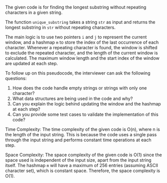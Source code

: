 The given code is for finding the longest substring without repeating characters in a given string.

The function `unique_substring` takes a string `str` as input and returns the longest substring in `str` without repeating characters.

The main logic is to use two pointers `i` and `j` to represent the current window, and a hashmap `m` to store the index of the last occurrence of each character. Whenever a repeating character is found, the window is shifted to exclude the repeated character, and the length of the current window is calculated. The maximum window length and the start index of the window are updated at each step.

To follow up on this pseudocode, the interviewer can ask the following questions:
1. How does the code handle empty strings or strings with only one character?
2. What data structures are being used in the code and why?
3. Can you explain the logic behind updating the window and the hashmap at each step?
4. Can you provide some test cases to validate the implementation of this code?

Time Complexity: The time complexity of the given code is O(n), where n is the length of the input string. This is because the code uses a single pass through the input string and performs constant time operations at each step.

Space Complexity: The space complexity of the given code is O(1) since the space used is independent of the input size, apart from the input string itself. The hashmap `m` will have a maximum of 256 entries (assuming ASCII character set), which is constant space. Therefore, the space complexity is O(1).